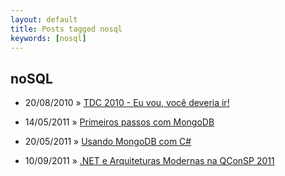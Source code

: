 ```yaml
---
layout: default
title: Posts tagged nosql
keywords: [nosql]
---
```

<h2 class="category">noSQL</h2>
<ul class="posts">
<li>
<p>
<span class="date">20/08/2010</span> &raquo; 
<a href="/blog/tdc-2010-eu-vou-voce-deveria-ir">TDC 2010 - Eu vou, você deveria ir!</a>
</p>
</li> 
<li>
<p>
<span class="date">14/05/2011</span> &raquo; 
<a href="/blog/primeiros-passos-com-mongodb">Primeiros passos com MongoDB</a>
</p>
</li> 
<li>
<p>
<span class="date">20/05/2011</span> &raquo; 
<a href="/blog/mongodb-com-csharp">Usando MongoDB com C#</a>
</p>
</li> 
<li>
<p>
<span class="date">10/09/2011</span> &raquo; 
<a href="/blog/net-e-arquiteturas-modernas-na-qconsp-2011">.NET e Arquiteturas Modernas na QConSP 2011</a>
</p>
</li> 
</ul>
